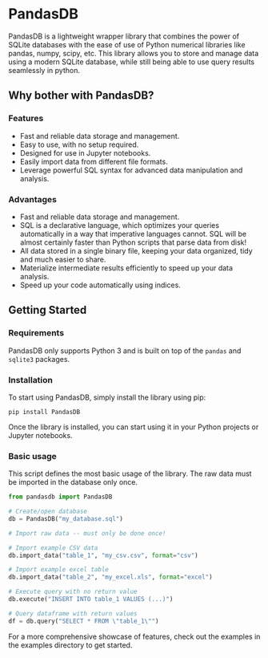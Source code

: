 # PandasDB

PandasDB is a lightweight wrapper library that combines the power of SQLite databases with the ease of use of Python numerical libraries like pandas, numpy, scipy, etc. This library allows you to store and manage data using a modern SQLite database, while still being able to use query results seamlessly in python.

## Why bother with PandasDB?

### Features
- Fast and reliable data storage and management.
- Easy to use, with no setup required.
- Designed for use in Jupyter notebooks.
- Easily import data from different file formats.
- Leverage powerful SQL syntax for advanced data manipulation and analysis.

### Advantages
- Fast and reliable data storage and management.
- SQL is a declarative language, which optimizes your queries automatically in a way that imperative languages cannot. SQL will be almost certainly faster than Python scripts that parse data from disk!
- All data stored in a single binary file, keeping your data organized, tidy and much easier to share.
- Materialize intermediate results efficiently to speed up your data analysis.
- Speed up your code automatically using indices.

## Getting Started
### Requirements
PandasDB only supports Python 3 and is built on top of the `pandas` and `sqlite3` packages.

### Installation

To start using PandasDB, simply install the library using pip:

```
pip install PandasDB
```

Once the library is installed, you can start using it in your Python projects or Jupyter notebooks.

### Basic usage
This script defines the most basic usage of the library. The raw data must be imported in the database only once.
```py
from pandasdb import PandasDB

# Create/open database
db = PandasDB("my_database.sql")

# Import raw data -- must only be done once!

# Import example CSV data
db.import_data("table_1", "my_csv.csv", format="csv")

# Import example excel table
db.import_data("table_2", "my_excel.xls", format="excel")

# Execute query with no return value
db.execute("INSERT INTO table_1 VALUES (...)")

# Query dataframe with return values
df = db.query("SELECT * FROM \"table_1\"")
```

For a more comprehensive showcase of features, check out the examples in the examples directory to get started.